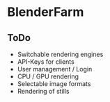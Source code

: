 # BlenderFarm

## ToDo
- Switchable rendering engines
- API-Keys for clients
- User management / Login
- CPU / GPU rendering
- Selectable image formats
- Rendering of stills